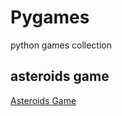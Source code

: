 # Pygames
python games collection

## asteroids game 
[Asteroids Game](https://github.com/Hikari6462/Pygames/tree/main/asteroids%20py%20game%202)

